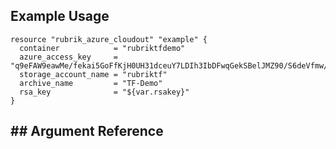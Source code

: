 ## Example Usage


```hcl
resource "rubrik_azure_cloudout" "example" {
  container            = "rubriktfdemo"
  azure_access_key     = "q9eFAW9eawMe/fekai5GoFfKjH0UH31dceuY7LDIh3IbDFwqGekSBelJMZ90/S6deVfmw/TZaiKBk5lw0DXgw=+"
  storage_account_name = "rubriktf"
  archive_name         = "TF-Demo"
  rsa_key              = "${var.rsakey}"
}
```


## ## Argument Reference
